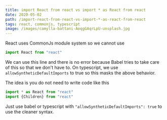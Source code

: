 ```yaml
---
title: import React from react vs import * as React from react 
date: 2020-05-02
path: /import-react-from-react-vs-import-*-as-react-from-react
tags: react, commonjs, typescript
image: /images/camylla-battani-AoqgGAqrLpU-unsplash.jpg
---
```


 

React uses CommonJs module system so we cannot use
```jsx
import React from "react"
```

We can use this line and there is no error because Babel tries to take care of this so that we don't have to.
On typescript, we use `allowSyntheticDefaultImports` to true so this masks the above behavior.

The idea is you do not need to write code like this

```jsx
import * as React from "react"
import {Children} from "react"
```

Just use babel or typescript with `"allowSyntheticDefaultImports": true` to use the cleaner syntax. 